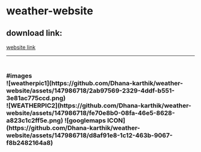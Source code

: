 # weather-website

<h2> download link:</h2>
<a href="https://655f57b99cde310a91a65e31--tubular-pika-3e6c43.netlify.app/">website link</a>
<br><hr>
<h3>
<br>
#images <br>
![weatherpic1](https://github.com/Dhana-karthik/weather-website/assets/147986718/2ab97569-2329-4ddf-b551-3e81ac775ccd.png)
<br>
![WEATHERPIC2](https://github.com/Dhana-karthik/weather-website/assets/147986718/fe70e8b0-08fa-46e5-8628-a823c1c2ff5e.png)
![googlemaps ICON](https://github.com/Dhana-karthik/weather-website/assets/147986718/d8af91e8-1c12-463b-9067-f8b2482164a8)
